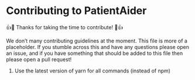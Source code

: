 # Contributing to PatientAider

:+1::tada: Thanks for taking the time to contribute! :tada::+1:

We don’t many contributing guidelines at the moment. This file is
more of a placeholder. If you stumble across this and have any questions please
open an issue, and if you have something that should be added to this file then
please open a pull request!

1. Use the latest version of yarn for all commands (instead of npm)
